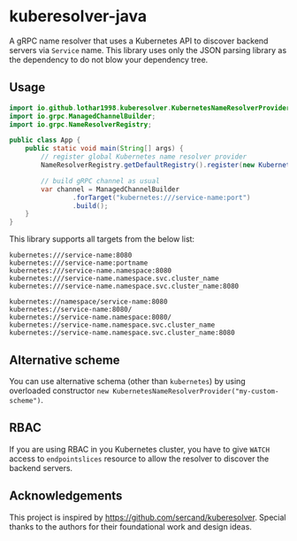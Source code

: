 # kuberesolver-java
A gRPC name resolver that uses a Kubernetes API to discover backend servers via `Service` name. This library uses
only the JSON parsing library as the dependency to do not blow your dependency tree.

## Usage
```java
import io.github.lothar1998.kuberesolver.KubernetesNameResolverProvider;
import io.grpc.ManagedChannelBuilder;
import io.grpc.NameResolverRegistry;

public class App {
    public static void main(String[] args) {
        // register global Kubernetes name resolver provider
        NameResolverRegistry.getDefaultRegistry().register(new KubernetesNameResolverProvider());

        // build gRPC channel as usual
        var channel = ManagedChannelBuilder
                .forTarget("kubernetes:///service-name:port")
                .build();
    }
}
```

This library supports all targets from the below list:
```
kubernetes:///service-name:8080
kubernetes:///service-name:portname
kubernetes:///service-name.namespace:8080
kubernetes:///service-name.namespace.svc.cluster_name
kubernetes:///service-name.namespace.svc.cluster_name:8080

kubernetes://namespace/service-name:8080
kubernetes://service-name:8080/
kubernetes://service-name.namespace:8080/
kubernetes://service-name.namespace.svc.cluster_name
kubernetes://service-name.namespace.svc.cluster_name:8080
```

## Alternative scheme 
You can use alternative schema (other than `kubernetes`) by using overloaded constructor
`new KubernetesNameResolverProvider("my-custom-scheme")`.

## RBAC
If you are using RBAC in you Kubernetes cluster, you have to give `WATCH` access to `endpointslices` resource 
 to allow the resolver to discover the backend servers.

## Acknowledgements

This project is inspired by https://github.com/sercand/kuberesolver.
Special thanks to the authors for their foundational work and design ideas.
